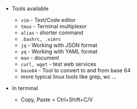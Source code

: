 - Tools available

  - `vim` - Text/Code editor
  - `tmux` - Terminal multiplexor
  - `alias` - shorter command
  - `.bashrc, .vimrc`
  - `jq` - Working with JSON format
  - `yq` - Working with YAML format
  - `man` - document
  - `curl, wget` - test web services
  - `base64` - Tool to convert to and from base 64
  - more typical linux tools like grep, wc ...

- In terminal
  - Copy, Paste = Ctrl+Shift+C/V
